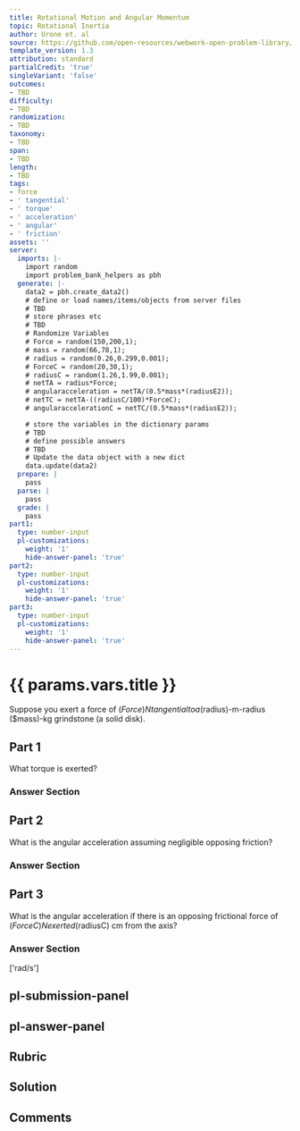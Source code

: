 ```yaml
---
title: Rotational Motion and Angular Momentum
topic: Rotational Inertia
author: Urone et. al
source: https://github.com/open-resources/webwork-open-problem-library/tree/master/Contrib/BrockPhysics/College_Physics_Urone/10.Rotational_Motion_and_Angular_Momentum/10-03.Rotational_Inertia/NU_U17_10_03_005.pg
template_version: 1.3
attribution: standard
partialCredit: 'true'
singleVariant: 'false'
outcomes:
- TBD
difficulty:
- TBD
randomization:
- TBD
taxonomy:
- TBD
span:
- TBD
length:
- TBD
tags:
- force
- ' tangential'
- ' torque'
- ' acceleration'
- ' angular'
- ' friction'
assets: ''
server:
  imports: |-
    import random
    import problem_bank_helpers as pbh
  generate: |-
    data2 = pbh.create_data2()
    # define or load names/items/objects from server files
    # TBD
    # store phrases etc
    # TBD
    # Randomize Variables
    # Force = random(150,200,1);
    # mass = random(66,78,1);
    # radius = random(0.26,0.299,0.001);
    # ForceC = random(20,30,1);
    # radiusC = random(1.26,1.99,0.001);
    # netTA = radius*Force;
    # angularacceleration = netTA/(0.5*mass*(radiusE2));
    # netTC = netTA-((radiusC/100)*ForceC);
    # angularaccelerationC = netTC/(0.5*mass*(radiusE2));

    # store the variables in the dictionary params
    # TBD
    # define possible answers
    # TBD
    # Update the data object with a new dict
    data.update(data2)
  prepare: |
    pass
  parse: |
    pass
  grade: |
    pass
part1:
  type: number-input
  pl-customizations:
    weight: '1'
    hide-answer-panel: 'true'
part2:
  type: number-input
  pl-customizations:
    weight: '1'
    hide-answer-panel: 'true'
part3:
  type: number-input
  pl-customizations:
    weight: '1'
    hide-answer-panel: 'true'
---
```


# {{ params.vars.title }} 


Suppose you exert a force of ($Force) N tangential to a ($radius)-m-radius ($mass)-kg grindstone (a solid disk).

## Part 1 
What torque is exerted? 


 ### Answer Section

## Part 2 
What is the angular acceleration assuming negligible opposing friction? 


 ### Answer Section

## Part 3 
What is the angular acceleration if there is an opposing frictional force of ($ForceC) N exerted ($radiusC) cm from the axis? 


 ### Answer Section
['rad/s']

## pl-submission-panel 


## pl-answer-panel 


## Rubric 


## Solution 


## Comments 


